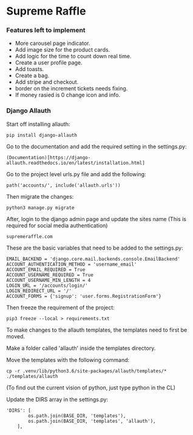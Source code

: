 # Supreme Raffle

### Features left to implement

- More carousel page indicator.
- Add image size for the product cards.
- Add logic for the time to count down real time.
- Create a user profile page.
- Add toasts.
- Create a bag.
- Add stripe and checkout.
- border on the increment tickets needs fixing.
- If money rasied is 0 change icon and info.

### Django Allauth

Start off installing allauth:

    pip install django-allauth

Go to the documentation and add the required setting in the settings.py:

    (Documentation)[https://django-allauth.readthedocs.io/en/latest/installation.html]

Go to the project level urls.py file and add the following:

    path('accounts/', include('allauth.urls'))

Then migrate the changes:

    python3 manage.py migrate

After, login to the django admin page and update the sites name (This is required for social media authentication)

    supremeraffle.com

These are the basic variables that need to be added to the settings.py:

    EMAIL_BACKEND = 'django.core.mail.backends.console.EmailBackend'
    ACCOUNT_AUTHENTICATION_METHOD = 'username_email'
    ACCOUNT_EMAIL_REQUIRED = True
    ACCOUNT_USERNAME_REQUIRED = True
    ACCOUNT_USERNAME_MIN_LENGTH = 4
    LOGIN_URL = '/accounts/login/'
    LOGIN_REDIRECT_URL = '/'
    ACCOUNT_FORMS = {'signup': 'user.forms.RegistrationForm'}

Then freeze the requirement of the project:

    pip3 freeze --local > requirements.txt

To make changes to the allauth templates, the templates need to first be moved.

Make a folder called 'allauth' inside the templates directory.

Move the templates with the following command:

    cp -r .venv/lib/python3.6/site-packages/allauth/templates/* ./templates/allauth

(To find out the current vision of python, just type python in the CL)

Update the DIRS array in the settings.py:

    'DIRS': [
            os.path.join(BASE_DIR, 'templates'),
            os.path.join(BASE_DIR, 'templates', 'allauth'),
        ],